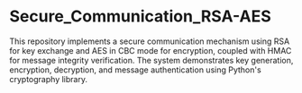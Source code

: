 # Secure_Communication_RSA-AES
This repository implements a secure communication mechanism using RSA for key exchange and AES in CBC mode for encryption, coupled with HMAC for message integrity verification. The system demonstrates key generation, encryption, decryption, and message authentication using Python's cryptography library.
